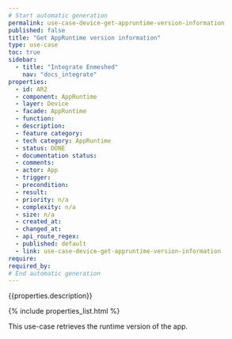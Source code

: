 ```yaml
---
# Start automatic generation
permalink: use-case-device-get-appruntime-version-information
published: false
title: "Get AppRuntime version information"
type: use-case
toc: true
sidebar:
  - title: "Integrate Enmeshed"
    nav: "docs_integrate"
properties:
  - id: AR2
  - component: AppRuntime
  - layer: Device
  - facade: AppRuntime
  - function:
  - description:
  - feature category:
  - tech category: AppRuntime
  - status: DONE
  - documentation status:
  - comments:
  - actor: App
  - trigger:
  - precondition:
  - result:
  - priority: n/a
  - complexity: n/a
  - size: n/a
  - created_at:
  - changed_at:
  - api_route_regex:
  - published: default
  - link: use-case-device-get-appruntime-version-information
require:
required_by:
# End automatic generation
---
```


{{properties.description}}

{% include properties_list.html %}

This use-case retrieves the runtime version of the app.
